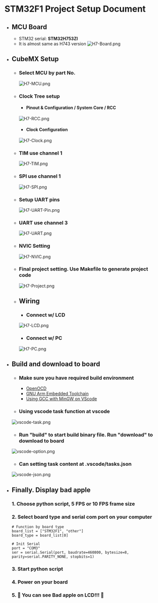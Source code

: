 # STM32F1 Project Setup Document

- ## MCU Board
    - STM32 serial: **STM32H753ZI**
    - It is almost same as H743 version
    ![H7-Board.png](../Document/Image/H7-Board.png)
  
- ## CubeMX Setup
    - ### Select MCU by part No.
      ![H7-MCU.png](../Document/Image/H7-MCU.png) 
  
    - ### Clock Tree setup
      - #### Pinout & Configuration / System Core / RCC
      ![H7-RCC.png](../Document/Image/H7-RCC.png) 
      - #### Clock Configuration
      ![H7-Clock.png](../Document/Image/H7-Clock.png)
  
    - ### TIM use channel 1
      ![H7-TIM.png](../Document/Image/H7-TIM.png) 

    - ### SPI use channel 1
      ![H7-SPI.png](../Document/Image/H7-SPI.png)
    
    - ### Setup UART pins
      ![H7-UART-Pin.png](../Document/Image/H7-UART-Pin.png)
  
    - ### UART use channel 3
      ![H7-UART.png](../Document/Image/H7-UART.png)
    
    - ### NVIC Setting
      ![H7-NVIC.png](../Document/Image/H7-NVIC.png)

    - ### Final project setting. Use Makefile to generate project code
      ![H7-Project.png](../Document/Image/H7-Project.png)

  - ## Wiring
      - ### Connect w/ LCD
      ![H7-LCD.png](../Document/Image/H7-LCD.png)

      - ### Connect w/ PC
      ![H7-PC.png](../Document/Image/H7-PC.png)

- ## Build and download to board
    - ### Make sure you have required build environment
        - [OpenOCD](https://openocd.org)
        - [GNU Arm Embedded Toolchain](https://developer.arm.com/downloads/-/gnu-rm)
        - [Using GCC with MinGW on VScode](https://code.visualstudio.com/docs/cpp/config-mingw)
    - ### Using vscode task function at vscode
    ![vscode-task.png](../Document/Image/vscode-task.png)
    - ### Run "build" to start build binary file. Run "download" to download to board
    ![vscode-option.png](../Document/Image/vscode-option.png)
    - ### Can setting task content at .vscode/tasks.json
    ![vscode-json.png](../Document/Image/vscode-json.png)

- ## Finally. Display bad apple
   ### 1. Choose python script, 5 FPS or 10 FPS frame size
   ### 2. Select board type and serial com port on your computer
    ```
    # Function by board type
    board_list = ["STM32F1", "other"]
    board_type = board_list[0]
    
    # Init Serial
    port = "COM3"
    ser = serial.Serial(port, baudrate=460800, bytesize=8, parity=serial.PARITY_NONE, stopbits=1)
    ```
   ### 3. Start python script
   ### 4. Power on your board
   ### 5. 🎉 You can see Bad apple on LCD!!! 🎉
